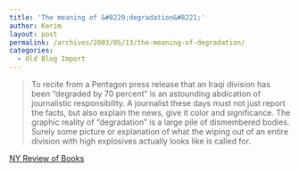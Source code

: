 ```yaml
---
title: 'The meaning of &#8220;degradation&#8221;'
author: Kerim
layout: post
permalink: /archives/2003/05/13/the-meaning-of-degradation/
categories:
  - Old Blog Import
---
```


>   To recite from a Pentagon press release that an Iraqi division has been &#8220;degraded by 70 percent&#8221; is an astounding abdication of journalistic responsibility. A journalist these days must not just report the facts, but also explain the news, give it color and significance. The graphic reality of &#8220;degradation&#8221; is a large pile of dismembered bodies. Surely some picture or explanation of what the wiping out of an entire division with high explosives actually looks like is called for.


<a href="http://www.nybooks.com/articles/16294" onclick="_gaq.push(['_trackEvent', 'outbound-article', 'http://www.nybooks.com/articles/16294', 'NY Review of Books']);" >NY Review of Books</a>

